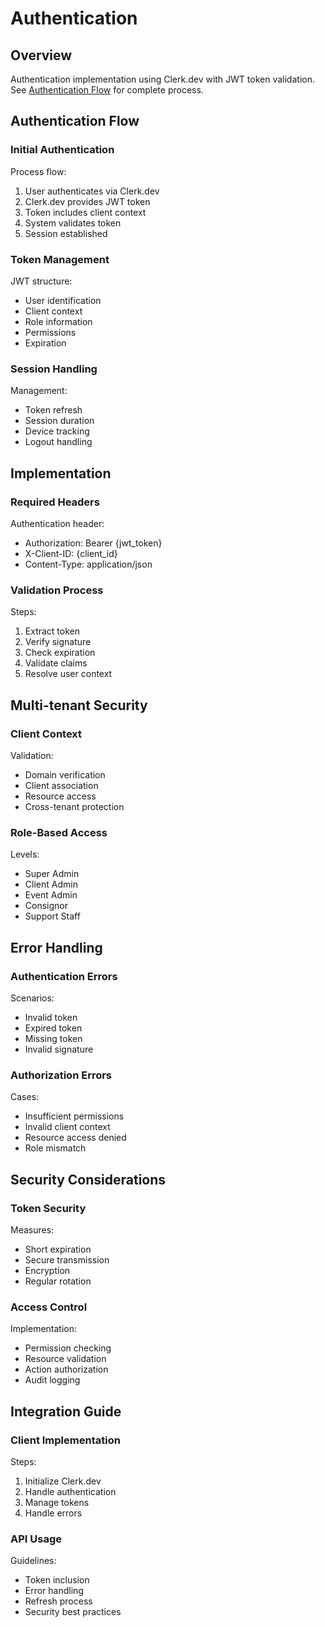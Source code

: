# Authentication

## Overview
Authentication implementation using Clerk.dev with JWT token validation. See [Authentication Flow](../diagrams/auth-flow.mmd) for complete process.

## Authentication Flow

### Initial Authentication
Process flow:
1. User authenticates via Clerk.dev
2. Clerk.dev provides JWT token
3. Token includes client context
4. System validates token
5. Session established

### Token Management
JWT structure:
- User identification
- Client context
- Role information
- Permissions
- Expiration

### Session Handling
Management:
- Token refresh
- Session duration
- Device tracking
- Logout handling

## Implementation

### Required Headers
Authentication header:
- Authorization: Bearer {jwt_token}
- X-Client-ID: {client_id}
- Content-Type: application/json

### Validation Process
Steps:
1. Extract token
2. Verify signature
3. Check expiration
4. Validate claims
5. Resolve user context

## Multi-tenant Security

### Client Context
Validation:
- Domain verification
- Client association
- Resource access
- Cross-tenant protection

### Role-Based Access
Levels:
- Super Admin
- Client Admin
- Event Admin
- Consignor
- Support Staff

## Error Handling

### Authentication Errors
Scenarios:
- Invalid token
- Expired token
- Missing token
- Invalid signature

### Authorization Errors
Cases:
- Insufficient permissions
- Invalid client context
- Resource access denied
- Role mismatch

## Security Considerations

### Token Security
Measures:
- Short expiration
- Secure transmission
- Encryption
- Regular rotation

### Access Control
Implementation:
- Permission checking
- Resource validation
- Action authorization
- Audit logging

## Integration Guide

### Client Implementation
Steps:
1. Initialize Clerk.dev
2. Handle authentication
3. Manage tokens
4. Handle errors

### API Usage
Guidelines:
- Token inclusion
- Error handling
- Refresh process
- Security best practices
